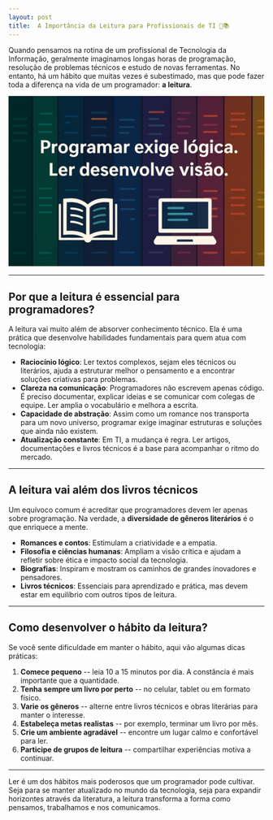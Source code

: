 ```yaml
---
layout: post
title:  A Importância da Leitura para Profissionais de TI 🧠📚
---
```


Quando pensamos na rotina de um profissional de Tecnologia da Informação, geralmente imaginamos longas horas de programação, resolução de problemas técnicos e estudo de novas ferramentas. No entanto, há um hábito que muitas vezes é subestimado, mas que pode fazer toda a diferença na vida de um programador: **a leitura**.

![A importância da leitura](/img/leitura.png)

---

## Por que a leitura é essencial para programadores?

A leitura vai muito além de absorver conhecimento técnico. Ela é uma prática que desenvolve habilidades fundamentais para quem atua com tecnologia:

-   **Raciocínio lógico**: Ler textos complexos, sejam eles técnicos ou literários, ajuda a estruturar melhor o pensamento e a encontrar soluções criativas para problemas.
-   **Clareza na comunicação**: Programadores não escrevem apenas código. É preciso documentar, explicar ideias e se comunicar com colegas de equipe. Ler amplia o vocabulário e melhora a escrita.
-   **Capacidade de abstração**: Assim como um romance nos transporta para um novo universo, programar exige imaginar estruturas e soluções que ainda não existem.
-   **Atualização constante**: Em TI, a mudança é regra. Ler artigos, documentações e livros técnicos é a base para acompanhar o ritmo do mercado.

---

## A leitura vai além dos livros técnicos

Um equívoco comum é acreditar que programadores devem ler apenas sobre programação. Na verdade, a **diversidade de gêneros literários** é o que enriquece a mente.

-   **Romances e contos**: Estimulam a criatividade e a empatia.
-   **Filosofia e ciências humanas**: Ampliam a visão crítica e ajudam a refletir sobre ética e impacto social da tecnologia.
-   **Biografias**: Inspiram e mostram os caminhos de grandes inovadores e pensadores.
-   **Livros técnicos**: Essenciais para aprendizado e prática, mas devem estar em equilíbrio com outros tipos de leitura.

---

## Como desenvolver o hábito da leitura?

Se você sente dificuldade em manter o hábito, aqui vão algumas dicas práticas:

1.  **Comece pequeno** -- leia 10 a 15 minutos por dia. A constância é mais importante que a quantidade.
2.  **Tenha sempre um livro por perto** -- no celular, tablet ou em  formato físico.
3.  **Varie os gêneros** -- alterne entre livros técnicos e obras literárias para manter o interesse.
4.  **Estabeleça metas realistas** -- por exemplo, terminar um livro por  mês.
5.  **Crie um ambiente agradável** -- encontre um lugar calmo e confortável para ler.
6.  **Participe de grupos de leitura** -- compartilhar experiências motiva a continuar.

---

Ler é um dos hábitos mais poderosos que um programador pode cultivar.
Seja para se manter atualizado no mundo da tecnologia, seja para expandir horizontes através da literatura, a leitura transforma a forma como pensamos, trabalhamos e nos comunicamos.


